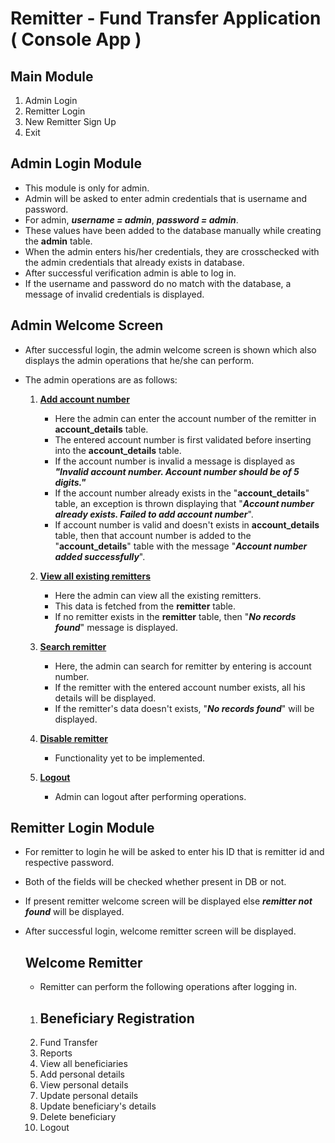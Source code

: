 <h1> Remitter - Fund Transfer Application ( Console App )</h1>

<h2>Main Module</h2>

1. Admin Login
2. Remitter Login
3. New Remitter Sign Up
4. Exit

<h2>
    Admin Login Module
</h2>

- This module is only for admin.
- Admin will be asked to enter admin credentials that is username and password.
- For admin, ***username = admin***, ***password = admin***.
- These values have been added to the database manually while creating the **admin** table.
- When the admin enters his/her credentials, they are crosschecked with the admin credentials that already exists in database.
- After successful verification admin is able to log in.
- If the username and password do no match with the database, a message of invalid credentials is displayed.

<h2>Admin Welcome Screen </h2>

- After successful login, the admin welcome screen is shown which also displays the admin operations that he/she can perform.

- The admin operations are as follows:

  

  1. **<u>Add account number</u>**

     - Here the admin can enter the account number of the remitter in **account_details** table.
     - The entered account number is first validated before inserting into the **account_details** table.
     - If the account number is invalid a message is displayed as ***"Invalid account number. Account number should be of 5 digits."***
     - If the account number already exists in the "**account_details**" table, an exception is thrown displaying that "***Account number already exists. Failed to add account number***".
     - If account number is valid and doesn't exists in **account_details**  table, then that account number is added to the "**account_details**" table with the message "***Account number added successfully***".

     

  2. <u>**View all existing remitters**</u>

     - Here the admin can view all the existing remitters.
     - This data is fetched from the **remitter** table.
     - If no remitter exists in the **remitter** table, then "***No records found***" message is displayed.

     

  3. **<u>Search remitter</u>**

     - Here, the admin can search for remitter by entering is account number.
     - If the remitter with the entered account number exists, all his details will be displayed.
     - If the remitter's data doesn't exists, "***No records found***" will be displayed.

     

  4. <u>**Disable remitter**</u>

     - Functionality yet to be implemented.

       

  5. **<u>Logout</u>**

     - Admin can logout after performing operations.

     

<h2> Remitter Login Module</h2>

- For remitter to login he will be asked to enter his ID that is remitter id and respective password.

- Both of the fields will be checked whether present in DB or not.

- If present remitter welcome screen will be displayed else ***remitter not found*** will be displayed.

- After successful login, welcome remitter screen will be displayed.

  

  <h2>Welcome Remitter</h2>

  - Remitter can perform the following operations after logging in.

    

  1. Beneficiary Registration
     - 
  2. Fund Transfer
  3. Reports
  4. View all beneficiaries
  5. Add personal details
  6. View personal details
  7. Update personal details
  8. Update beneficiary's details
  9. Delete beneficiary
  10. Logout

  

  